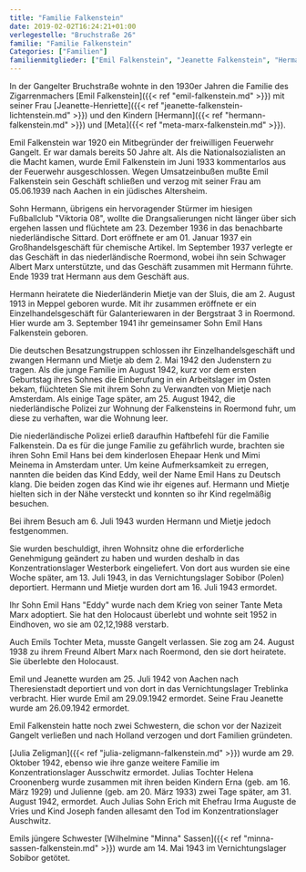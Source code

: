 ```yaml
---
title: "Familie Falkenstein"
date: 2019-02-02T16:24:21+01:00
verlegestelle: "Bruchstraße 26"
familie: "Familie Falkenstein"
Categories: ["Familien"]
familienmitglieder: ["Emil Falkenstein", "Jeanette Falkenstein", "Hermann Falkenstein", "Meta Falkenstein", "Julia Falkenstein", "Minna Falkenstein"]
---
```


In der Gangelter Bruchstraße wohnte in den 1930er Jahren die Familie des Zigarrenmachers [Emil Falkenstein]({{< ref "emil-falkenstein.md" >}}) mit seiner Frau [Jeanette-Henriette]({{< ref "jeanette-falkenstein-lichtenstein.md" >}}) und den Kindern [Hermann]({{< ref "hermann-falkenstein.md" >}}) und [Meta]({{< ref "meta-marx-falkenstein.md" >}}).

Emil Falkenstein war 1920 ein Mitbegründer der freiwilligen Feuerwehr Gangelt.
Er war damals bereits 50 Jahre alt.
Als die Nationalsozialisten an die Macht kamen, wurde Emil Falkenstein im Juni 1933 kommentarlos aus der Feuerwehr ausgeschlossen.
Wegen Umsatzeinbußen mußte Emil Falkenstein sein Geschäft schließen und verzog mit seiner Frau am 05.06.1939 nach Aachen in ein jüdisches Altersheim.

Sohn Hermann, übrigens ein hervoragender Stürmer im hiesigen Fußballclub "Viktoria 08", wollte die Drangsalierungen nicht länger über sich ergehen lassen und flüchtete am 23. Dezember 1936 in das benachbarte niederländische Sittard.
Dort eröffnete er am 01. Januar 1937 ein Großhandelsgeschäft für chemische Artikel.
Im September 1937 verlegte er das Geschäft in das niederländische Roermond, wobei ihn sein Schwager Albert Marx unterstützte, und das Geschäft zusammen mit Hermann führte.
Ende 1939 trat Hermann aus dem Geschäft aus.

Hermann heiratete die Niederländerin Mietje van der Sluis, die am 2. August 1913 in Meppel geboren wurde.
Mit ihr zusammen eröffnete er ein Einzelhandelsgeschäft für Galanteriewaren in der Bergstraat 3 in Roermond.
Hier wurde am 3. September 1941 ihr gemeinsamer Sohn Emil Hans Falkenstein geboren.

Die deutschen Besatzungstruppen schlossen ihr Einzelhandelsgeschäft und zwangen Hermann und Mietje ab dem 2. Mai 1942 den Judenstern zu tragen.
Als die junge Familie im August 1942, kurz vor dem ersten Geburtstag ihres Sohnes die Einberufung in ein Arbeitslager im Osten bekam, flüchteten Sie mit ihrem Sohn zu Verwandten von Mietje nach Amsterdam.
Als einige Tage später, am 25. August 1942, die niederländische Polizei zur Wohnung der Falkensteins in Roermond fuhr, um diese zu verhaften, war die Wohnung leer.

Die niederländische Polizei erließ daraufhin Haftbefehl für die Familie Falkenstein.
Da es für die junge Familie zu gefährlich wurde, brachten sie ihren Sohn Emil Hans bei dem kinderlosen Ehepaar Henk und Mimi Meinema in Amsterdam unter.
Um keine Aufmerksamkeit zu erregen, nannten die beiden das Kind Eddy, weil der Name Emil Hans zu Deutsch klang.
Die beiden zogen das Kind wie ihr eigenes auf.
Hermann und Mietje hielten sich in der Nähe versteckt und konnten so ihr Kind regelmäßig besuchen.

Bei ihrem Besuch am 6. Juli 1943 wurden Hermann und Mietje jedoch festgenommen.

Sie wurden beschuldigt, ihren Wohnsitz ohne die erforderliche Genehmigung geändert zu haben und wurden deshalb in das Konzentrationslager Westerbork eingeliefert.
Von dort aus wurden sie eine Woche später, am 13. Juli 1943, in das Vernichtungslager Sobibor (Polen) deportiert.
Hermann und Mietje wurden dort am 16. Juli 1943 ermordet.

Ihr Sohn Emil Hans "Eddy" wurde nach dem Krieg von seiner Tante Meta Marx adoptiert.
Sie hat den Holocaust überlebt und wohnte seit 1952 in Eindhoven, wo sie am 02,12,1988 verstarb.

Auch Emils Tochter Meta, musste Gangelt verlassen.
Sie zog am 24. August 1938 zu ihrem Freund Albert Marx nach Roermond, den sie dort heiratete.
Sie überlebte den Holocaust.

Emil und Jeanette wurden am 25. Juli 1942 von Aachen nach Theresienstadt deportiert und von dort in das Vernichtungslager Treblinka verbracht.
Hier wurde Emil am 29.09.1942 ermordet. Seine Frau Jeanette wurde am 26.09.1942 ermordet.

Emil Falkenstein hatte noch zwei Schwestern, die schon vor der Nazizeit Gangelt verließen und nach Holland verzogen und dort Familien gründeten.

[Julia Zeligman]({{< ref "julia-zeligmann-falkenstein.md" >}}) wurde am 29. Oktober 1942, ebenso wie ihre ganze weitere Familie im Konzentrationslager Ausschwitz ermordet.
Julias Tochter Helena Croonenberg wurde zusammen mit ihren beiden Kindern Erna (geb. am 16. März 1929) und Julienne (geb. am 20. März 1933) zwei Tage später, am 31. August 1942, ermordet.
Auch Julias Sohn Erich mit Ehefrau Irma Auguste de Vries und Kind Joseph fanden allesamt den Tod im Konzentrationslager Auschwitz.

Emils jüngere Schwester [Wilhelmine "Minna" Sassen]({{< ref "minna-sassen-falkenstein.md" >}}) wurde am 14. Mai 1943 im Vernichtungslager Sobibor getötet.
